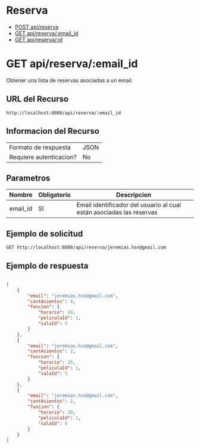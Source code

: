 # Reserva
- [POST api/reserva](./post-api-reserva.md)
- [GET api/reserva/:email_id](./get-api-reserva-email-id.md)
- [GET api/reserva/:id](./get-api-reserva-id.md)

# GET api/reserva/:email_id
Obtener una lista de reservas asociadas a un email.

## URL del Recurso
`http://localhost:8080/api/reserva/:email_id`

## Informacion del Recurso
|                         |       |
|-------------------------|-------|
| Formato de respuesta    | JSON  |
| Requiere autenticacion? | No    |

## Parametros
| Nombre       | Obligatorio | Descripcion                                                          |
|--------------|-------------|----------------------------------------------------------------------|
| email_id     | SI          | Email identificador del usuario al cual están asociadas las reservas |

## Ejemplo de solicitud

`GET http://localhost:8080/api/reserva/jeremias.hsn@gmail.com`

## Ejemplo de respuesta
```JSON

[
    {
        "email": "jeremias.hsn@gmail.com",
        "cantAsientos": 4,
        "funcion": {
            "horario": 20,
            "peliculaId": 1,
            "salaId": 5
        }
    },
    {
        "email": "jeremias.hsn@gmail.com",
        "cantAsientos": 2,
        "funcion": {
            "horario": 20,
            "peliculaId": 1,
            "salaId": 5
        }
    },
    {
        "email": "jeremias.hsn@gmail.com",
        "cantAsientos": 2,
        "funcion": {
            "horario": 20,
            "peliculaId": 1,
            "salaId": 5
        }
    }
]

```